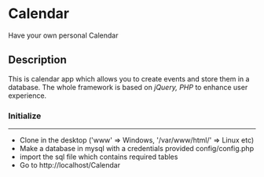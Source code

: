 # Calendar #
Have your own personal Calendar

## Description ##
This is calendar app which allows you to create events and store them in a database.
The whole framework is based on *jQuery, PHP* to enhance user experience.

### Initialize ###
---
- Clone in the desktop ('www' => Windows, '/var/www/html/' => Linux etc)
- Make a database in mysql with a credentials provided config/config.php
- import the sql file which contains required tables
- Go to http://localhost/Calendar
